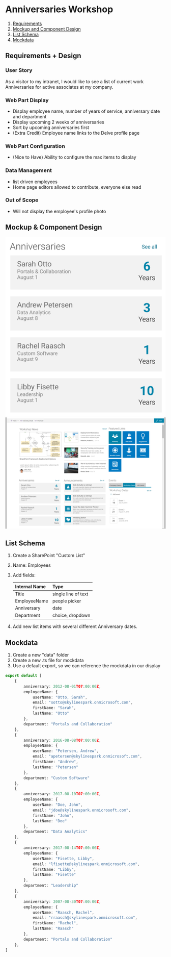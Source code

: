 # Anniversaries Workshop

1. [Requirements](#-Requirements--Design)
2. [Mockup and Component Design](#-Mockup--Component-Design)
3. [List Schema](#-List-Schema)
4. [Mockdata](#-Mockdata)


## Requirements + Design
### User Story
As a visitor to my intranet, I would like to see a list of current work Anniversaries for active associates at my company.

### Web Part Display
* Display employee name, number of years of service, anniversary date and department
* Display upcoming 2 weeks of anniversaries
* Sort by upcoming anniversaries first
* (Extra Credit) Employee name links to the Delve profile page

### Web Part Configuration
* (Nice to Have) Ability to configure the max items to display

### Data Management
* list driven employees
* Home page editors allowed to contribute, everyone else read

### Out of Scope
* Will not display the employee's profile photo

## Mockup & Component Design
![alt text](/workshop-anniversaries/Anniversaries-Workshop-2.png "Anniversaries")
![alt text](/workshop-anniversaries/Anniversaries-Workshop.png "Anniversaries")

## List Schema
1. Create a SharePoint "Custom List"
2. Name: Employees
3. Add fields:

    | Internal Name       | Type           
    | ------------- |-------------
    | Title       | single line of text
    | EmployeeName| people picker      
    | Anniversary | date
    | Department  | choice, dropdown

4. Add new list items with several different Anniversary dates.

## Mockdata
1. Create a new "data" folder
2. Create a new .ts file for mockdata
3. Use a default export, so we can reference the mockdata in our display

```ts
export default [
    {
        anniversary: 2012-08-01T07:00:00Z,
        employeeName: {
            userName: "Otto, Sarah",
            email: "sotto@skylinespark.onmicrosoft.com",
            firstName: "Sarah",
            lastName: "Otto"
        },
        department: "Portals and Collaboration"
    },
    {
        anniversary: 2016-08-08T07:00:00Z,
        employeeName: {
            userName: "Petersen, Andrew",
            email: "apetersen@skylinespark.onmicrosoft.com",
            firstName: "Andrew",
            lastName: "Petersen"
        },
        department: "Custom Software"
    },
    {
        anniversary: 2017-08-10T07:00:00Z,
        employeeName: {
            userName: "Doe, John",
            email: "jdoe@skylinespark.onmicrosoft.com",
            firstName: "John",
            lastName: "Doe"
        },
        department: "Data Analytics"
    },
    {
        anniversary: 2017-08-14T07:00:00Z,
        employeeName: {
            userName: "Fisette, Libby",
            email: "lfisette@skylinespark.onmicrosoft.com",
            firstName: "Libby",
            lastName: "Fisette"
        },
        department: "Leadership"
    },
    {
        anniversary: 2007-08-30T07:00:00Z,
        employeeName: {
            userName: "Raasch, Rachel",
            email: "rraasch@skylinespark.onmicrosoft.com",
            firstName: "Rachel",
            lastName: "Raasch"
        },
        department: "Portals and Collaboration"
    },
]
```
